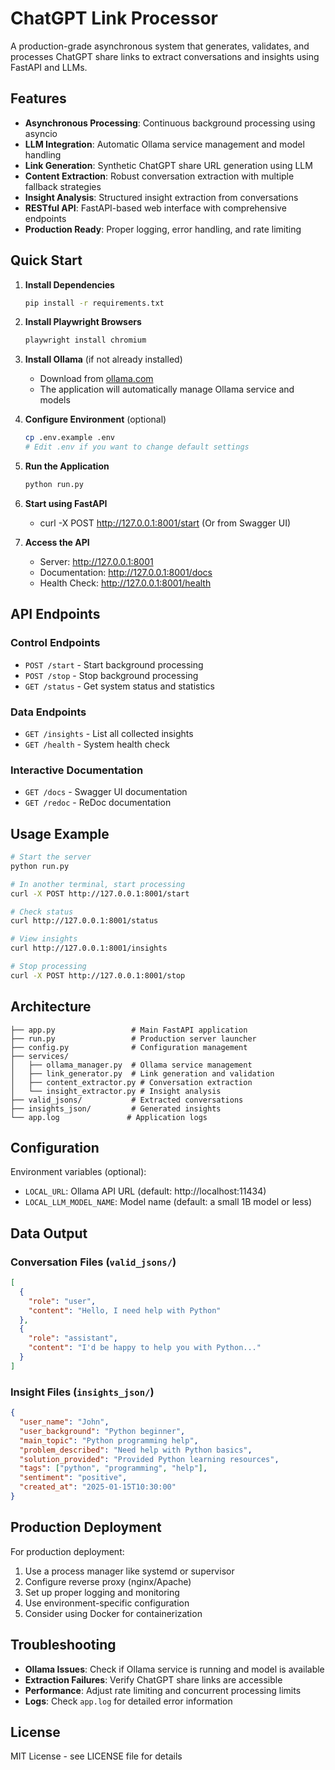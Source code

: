 # ChatGPT Link Processor

A production-grade asynchronous system that generates, validates, and processes ChatGPT share links to extract conversations and insights using FastAPI and LLMs.

## Features

- **Asynchronous Processing**: Continuous background processing using asyncio
- **LLM Integration**: Automatic Ollama service management and model handling
- **Link Generation**: Synthetic ChatGPT share URL generation using LLM
- **Content Extraction**: Robust conversation extraction with multiple fallback strategies
- **Insight Analysis**: Structured insight extraction from conversations
- **RESTful API**: FastAPI-based web interface with comprehensive endpoints
- **Production Ready**: Proper logging, error handling, and rate limiting

## Quick Start

1. **Install Dependencies**
   ```bash
   pip install -r requirements.txt
   ```

2. **Install Playwright Browsers**
   ```bash
   playwright install chromium
   ```

3. **Install Ollama** (if not already installed)
   - Download from [ollama.com](https://ollama.com)
   - The application will automatically manage Ollama service and models

4. **Configure Environment** (optional)
   ```bash
   cp .env.example .env
   # Edit .env if you want to change default settings
   ```

5. **Run the Application**
   ```bash
   python run.py
   ```

6. **Start using FastAPI**
   - curl -X POST http://127.0.0.1:8001/start (Or from Swagger UI)

7. **Access the API**
   - Server: http://127.0.0.1:8001
   - Documentation: http://127.0.0.1:8001/docs
   - Health Check: http://127.0.0.1:8001/health

## API Endpoints

### Control Endpoints
- `POST /start` - Start background processing
- `POST /stop` - Stop background processing
- `GET /status` - Get system status and statistics

### Data Endpoints
- `GET /insights` - List all collected insights
- `GET /health` - System health check

### Interactive Documentation
- `GET /docs` - Swagger UI documentation
- `GET /redoc` - ReDoc documentation

## Usage Example

```bash
# Start the server
python run.py

# In another terminal, start processing
curl -X POST http://127.0.0.1:8001/start

# Check status
curl http://127.0.0.1:8001/status

# View insights
curl http://127.0.0.1:8001/insights

# Stop processing
curl -X POST http://127.0.0.1:8001/stop
```

## Architecture

```
├── app.py                 # Main FastAPI application
├── run.py                 # Production server launcher
├── config.py              # Configuration management
├── services/
│   ├── ollama_manager.py  # Ollama service management
│   ├── link_generator.py  # Link generation and validation
│   ├── content_extractor.py # Conversation extraction
│   └── insight_extractor.py # Insight analysis
├── valid_jsons/           # Extracted conversations
├── insights_json/         # Generated insights
└── app.log               # Application logs
```

## Configuration

Environment variables (optional):
- `LOCAL_URL`: Ollama API URL (default: http://localhost:11434)
- `LOCAL_LLM_MODEL_NAME`: Model name (default: a small 1B model or less)

## Data Output

### Conversation Files (`valid_jsons/`)
```json
[
  {
    "role": "user",
    "content": "Hello, I need help with Python"
  },
  {
    "role": "assistant", 
    "content": "I'd be happy to help you with Python..."
  }
]
```

### Insight Files (`insights_json/`)
```json
{
  "user_name": "John",
  "user_background": "Python beginner",
  "main_topic": "Python programming help",
  "problem_described": "Need help with Python basics",
  "solution_provided": "Provided Python learning resources",
  "tags": ["python", "programming", "help"],
  "sentiment": "positive",
  "created_at": "2025-01-15T10:30:00"
}
```

## Production Deployment

For production deployment:

1. Use a process manager like systemd or supervisor
2. Configure reverse proxy (nginx/Apache)
3. Set up proper logging and monitoring
4. Use environment-specific configuration
5. Consider using Docker for containerization

## Troubleshooting

- **Ollama Issues**: Check if Ollama service is running and model is available
- **Extraction Failures**: Verify ChatGPT share links are accessible
- **Performance**: Adjust rate limiting and concurrent processing limits
- **Logs**: Check `app.log` for detailed error information

## License

MIT License - see LICENSE file for details